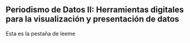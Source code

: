 ## Periodismo de Datos II: Herramientas digitales para la visualización y presentación de datos
Esta es la pestaña de leeme
